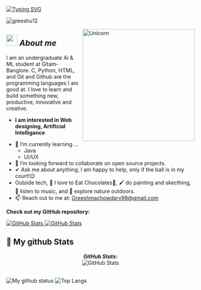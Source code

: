 <a href="https://git.io/typing-svg"><img src="https://readme-typing-svg.demolab.com?font=Architects+Daughter&size=30&duration=4500&pause=700&color=F790EA&background=D40DFF00&width=435&lines=Hi+there%F0%9F%91%8B%2C+Greeshuu%F0%9F%91%80+here!!!" alt="Typing SVG" /></a>


<p align="left"> <img src="https://komarev.com/ghpvc/?username=monish226&label=Profile%20views&color=0e75b6&style=flat" alt="greeshu12" /> </p>

<img align="right" width=300px alt="Unicorn" src="https://c.tenor.com/GN73MKBawZYAAAAi/busy-cute.gif" />

## <img src="https://media.giphy.com/media/ObNTw8Uzwy6KQ/giphy.gif" width="30px">&nbsp;***About me***

I am an undergraduate Ai & ML student at Gitam-Banglore. C, Python, HTML, and Git and Github are the programming languages I am good at. I love to learn and build something new, productive, innovative and creative.
* **I am interested in Web designing, Artificial Intelligance**
- 🌱 I’m currently learning ...
  - Java
  - Ui/UX
- 👯 I’m looking forward to collaborate on open source projects.
- ✔ Ask me about anything, I am happy to help, only if the ball is in my court!😉<br>
- Outside tech, 📖 I love to Eat Chocolates🍫, 🖌️ do painting and skecthing, 🎵 listen to music, and 🌴 explore nature outdoors.
- 📫 Reach out to me at: <a href="Greeshmachowdary98@gmail.com">Greeshmachowdary98@gmail.com</a>

__Check out my GitHub repository:__

<div>
  <p>
    <a href="https://github.com/greeshu12/Bloodbank.git">
      <img src="https://github-readme-stats.vercel.app/api/pin/?username=greeshu12&repo=Bloodbank" alt="GitHub Stats" />
    </a>
    <a href="https://github.com/greeshu12/codsoft-greeshma-java-programs.git">
      <img src="https://github-readme-stats.vercel.app/api/pin/?username=greeshu12&repo=codsoft-greeshma-java-programs" alt="GitHub Stats" />
    </a>
  </p>
</div>


<h2>👀 My github Stats</h2>

<div>

  
  <p align="center">
  <b><em>GitHub Stats:</em></b> <br/>
    <img src="https://github-readme-streak-stats.herokuapp.com/?user=greeshu12" alt="GitHub Stats" /> <br/><br/>
  
</div>

![My github status](https://github-readme-stats.vercel.app/api?username=greeshu12&show_icons=true&include_all_commits=true)
![Top Langs](https://github-readme-stats.vercel.app/api/top-langs/?username=greeshu12&layout=compact)
